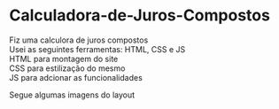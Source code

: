 # Calculadora-de-Juros-Compostos

Fiz uma calculora de juros compostos <br>
Usei as seguintes ferramentas: HTML, CSS e JS <br>
HTML para montagem do site <br>
CSS para estilização do mesmo <br>
JS para adcionar as funcionalidades <br>

Segue algumas imagens do layout <br>
<img src="" alt="">
